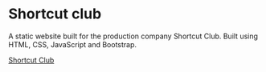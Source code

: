 # Shortcut club

A static website built for the production company Shortcut Club. Built using HTML, CSS, JavaScript and Bootstrap.

[Shortcut Club](https://shortcutclub.co.uk/)


